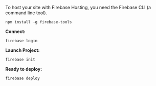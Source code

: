  To host your site with Firebase Hosting, you need the Firebase CLI (a command line tool). 

```
npm install -g firebase-tools
```

**Connect:**

```
firebase login
```

**Launch Project:**

```
firebase init
```

**Ready to deploy:**

```
firebase deploy
```
